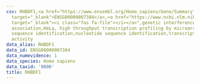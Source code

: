 ```yaml
---
csv: RHBDF1,<a href="https://www.ensembl.org/Homo_sapiens/Gene/Summary?db=core;g=ENSG00000007384"
  target="_blank">ENSG00000007384</a>,<a href="https://www.ncbi.nlm.nih.gov/pubmed/17216044"
  target="_blank"><i class="fas fa-file"></i></a>",genetic interference,functional
  association,HeLa, high throughput transcription profiling by microarray,nucleotide
  sequence identification,nucleotide sequence identification,transcriptional regulation,up-regulates
  activity
data_alias: RHBDF1
data_id: ENSG00000007384
data_numevidence: 1
data_species: Homo sapiens
data_taxid: '9606'
title: RHBDF1
---
```

